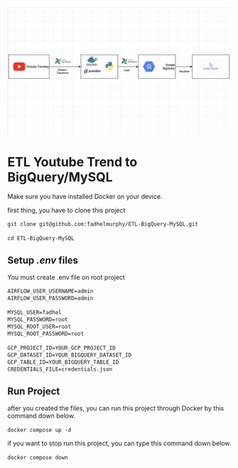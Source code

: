 ![](assets/20240229_112916_ETL.png)

# ETL Youtube Trend to BigQuery/MySQL

Make sure you have installed Docker on your device.

first thing, you have to clone this project

```
git clone git@github.com:fadhelmurphy/ETL-BigQuery-MySQL.git

cd ETL-BigQuery-MySQL
```

## Setup *.env* files

You must create .env file on root project

```
AIRFLOW_USER_USERNAME=admin
AIRFLOW_USER_PASSWORD=admin

MYSQL_USER=fadhel
MYSQL_PASSWORD=root
MYSQL_ROOT_USER=root
MYSQL_ROOT_PASSWORD=root

GCP_PROJECT_ID=YOUR_GCP_PROJECT_ID
GCP_DATASET_ID=YOUR_BIGQUERY_DATASET_ID
GCP_TABLE_ID=YOUR_BIGQUERY_TABLE_ID
CREDENTIALS_FILE=credentials.json

```

## Run Project

after you created the files, you can run this project through Docker by this command down below.

`docker compose up -d`

if you want to stop run this project, you can type this command down below.

`docker compose down`
